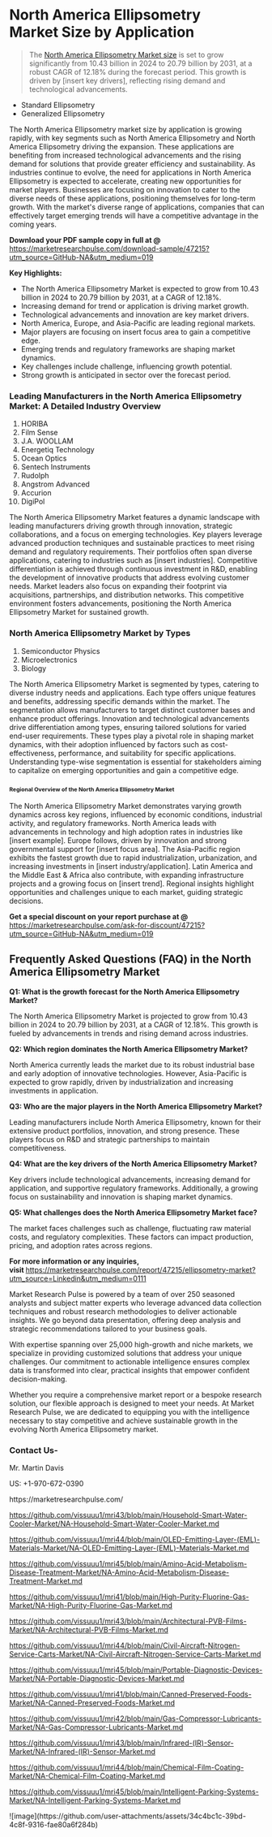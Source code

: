 <h1>North America Ellipsometry Market&nbsp;Size by Application</h1><blockquote><p>The <a href="https://marketresearchpulse.com/download-sample/47215?utm_source=GitHub-NA&amp;utm_medium=019">North America Ellipsometry Market size</a> is set to grow significantly from 10.43 billion in 2024 to 20.79 billion by 2031, at a robust CAGR of 12.18% during the forecast period. This growth is driven by [insert key drivers], reflecting rising demand and technological advancements.</p></blockquote><ul><li>Standard Ellipsometry<li> Generalized Ellipsometry</li></ul><p>The North America Ellipsometry market size by application is growing rapidly, with key segments such as North America Ellipsometry and North America Ellipsometry driving the expansion. These applications are benefiting from increased technological advancements and the rising demand for solutions that provide greater efficiency and sustainability. As industries continue to evolve, the need for applications in North America Ellipsometry is expected to accelerate, creating new opportunities for market players. Businesses are focusing on innovation to cater to the diverse needs of these applications, positioning themselves for long-term growth. With the market's diverse range of applications, companies that can effectively target emerging trends will have a competitive advantage in the coming years.</p><p><strong>Download your PDF sample copy in full at @ </strong><a href="https://marketresearchpulse.com/download-sample/47215?utm_source=GitHub-NA&amp;utm_medium=019">https://marketresearchpulse.com/download-sample/47215?utm_source=GitHub-NA&amp;utm_medium=019</a></p><p><strong>Key Highlights: </strong></p><ul><li>The North America Ellipsometry Market is expected to grow from 10.43 billion in 2024 to 20.79 billion by 2031, at a CAGR of 12.18%.</li><li>Increasing demand for trend or application is driving market growth.</li><li>Technological advancements and innovation are key market drivers.</li><li>North America, Europe, and Asia-Pacific are leading regional markets.</li><li>Major players are focusing on insert focus area to gain a competitive edge.</li><li>Emerging trends and regulatory frameworks are shaping market dynamics.</li><li>Key challenges include challenge, influencing growth potential.</li><li>Strong growth is anticipated in sector over the forecast period.</li></ul><h3>Leading Manufacturers in the North America Ellipsometry Market: A Detailed Industry Overview</h3><ol><li>HORIBA</li><li>Film Sense</li><li>J.A. WOOLLAM</li><li>Energetiq Technology</li><li>Ocean Optics</li><li>Sentech Instruments</li><li>Rudolph</li><li>Angstrom Advanced</li><li>Accurion</li><li>DigiPol</li></ol><div class="flex max-w-full flex-col flex-grow"><div class="min-h-8 text-message flex w-full flex-col items-end gap-2 whitespace-normal break-words [.text-message+&amp;]:mt-5" dir="auto" data-message-author-role="assistant" data-message-id="fd8432e4-4910-450d-b182-61b7bfb0a01f" data-message-model-slug="gpt-4o"><div class="flex w-full flex-col gap-1 empty:hidden first:pt-[3px]"><div class="markdown prose w-full break-words dark:prose-invert light"><p>The North America Ellipsometry Market features a dynamic landscape with leading manufacturers driving growth through innovation, strategic collaborations, and a focus on emerging technologies. Key players leverage advanced production techniques and sustainable practices to meet rising demand and regulatory requirements. Their portfolios often span diverse applications, catering to industries such as [insert industries]. Competitive differentiation is achieved through continuous investment in R&amp;D, enabling the development of innovative products that address evolving customer needs. Market leaders also focus on expanding their footprint via acquisitions, partnerships, and distribution networks. This competitive environment fosters advancements, positioning the North America Ellipsometry Market for sustained growth.</p></div></div></div></div><h3>North America Ellipsometry Market by Types</h3><ol><li>Semiconductor Physics<li> Microelectronics<li> Biology</li></ol><div class="flex max-w-full flex-col flex-grow"><div class="min-h-8 text-message flex w-full flex-col items-end gap-2 whitespace-normal break-words [.text-message+&amp;]:mt-5" dir="auto" data-message-author-role="assistant" data-message-id="084470be-0bb7-4664-bddf-5156b4f41249" data-message-model-slug="gpt-4o-mini"><div class="flex w-full flex-col gap-1 empty:hidden first:pt-[3px]"><div class="markdown prose w-full break-words dark:prose-invert light"><p>The North America Ellipsometry Market is segmented by types, catering to diverse industry needs and applications. Each type offers unique features and benefits, addressing specific demands within the market. The segmentation allows manufacturers to target distinct customer bases and enhance product offerings. Innovation and technological advancements drive differentiation among types, ensuring tailored solutions for varied end-user requirements. These types play a pivotal role in shaping market dynamics, with their adoption influenced by factors such as cost-effectiveness, performance, and suitability for specific applications. Understanding type-wise segmentation is essential for stakeholders aiming to capitalize on emerging opportunities and gain a competitive edge.</p></div></div></div></div><h3><span style="font-size: 11px;">Regional Overview of the North America Ellipsometry Market</span></h3><div class="flex max-w-full flex-col flex-grow"><div class="min-h-8 text-message flex w-full flex-col items-end gap-2 whitespace-normal break-words [.text-message+&amp;]:mt-5" dir="auto" data-message-author-role="assistant" data-message-id="e9038762-ce64-4e30-91c9-9bd413514231" data-message-model-slug="gpt-4o-mini"><div class="flex w-full flex-col gap-1 empty:hidden first:pt-[3px]"><div class="markdown prose w-full break-words dark:prose-invert light"><p>The North America Ellipsometry Market demonstrates varying growth dynamics across key regions, influenced by economic conditions, industrial activity, and regulatory frameworks. North America leads with advancements in technology and high adoption rates in industries like [insert example]. Europe follows, driven by innovation and strong governmental support for [insert focus area]. The Asia-Pacific region exhibits the fastest growth due to rapid industrialization, urbanization, and increasing investments in [insert industry/application]. Latin America and the Middle East &amp; Africa also contribute, with expanding infrastructure projects and a growing focus on [insert trend]. Regional insights highlight opportunities and challenges unique to each market, guiding strategic decisions.</p></div></div></div></div><p><strong>Get a special discount on your report purchase at @ </strong><a href="https://marketresearchpulse.com/ask-for-discount/47215?utm_source=GitHub-NA&amp;utm_medium=019">https://marketresearchpulse.com/ask-for-discount/47215?utm_source=GitHub-NA&amp;utm_medium=019</a></p><h2>Frequently Asked Questions (FAQ) in the North America Ellipsometry Market</h2><p><strong>Q1: What is the growth forecast for the North America Ellipsometry Market?</strong></p><p>The North America Ellipsometry Market is projected to grow from 10.43 billion in 2024 to 20.79 billion by 2031, at a CAGR of 12.18%. This growth is fueled by advancements in trends and rising demand across industries.</p><p><strong>Q2: Which region dominates the North America Ellipsometry Market?</strong></p><p>North America currently leads the market due to its robust industrial base and early adoption of innovative technologies. However, Asia-Pacific is expected to grow rapidly, driven by industrialization and increasing investments in application.</p><p><strong>Q3: Who are the major players in the North America Ellipsometry Market?</strong></p><p>Leading manufacturers include North America Ellipsometry, known for their extensive product portfolios, innovation, and strong presence. These players focus on R&amp;D and strategic partnerships to maintain competitiveness.</p><p><strong>Q4: What are the key drivers of the North America Ellipsometry Market?</strong></p><p>Key drivers include technological advancements, increasing demand for application, and supportive regulatory frameworks. Additionally, a growing focus on sustainability and innovation is shaping market dynamics.</p><p><strong>Q5: What challenges does the North America Ellipsometry Market face?</strong></p><p>The market faces challenges such as challenge, fluctuating raw material costs, and regulatory complexities. These factors can impact production, pricing, and adoption rates across regions.</p><p><strong>For more information or any inquiries, visit&nbsp;</strong><a href="https://marketresearchpulse.com/report/47215/ellipsometry-market?utm_source=Linkedin&utm_medium=0111">https://marketresearchpulse.com/report/47215/ellipsometry-market?utm_source=Linkedin&utm_medium=0111</a></p><p>Market Research Pulse is powered by a team of over 250 seasoned analysts and subject matter experts who leverage advanced data collection techniques and robust research methodologies to deliver actionable insights. We go beyond data presentation, offering deep analysis and strategic recommendations tailored to your business goals.</p><p>With expertise spanning over 25,000 high-growth and niche markets, we specialize in providing customized solutions that address your unique challenges. Our commitment to actionable intelligence ensures complex data is transformed into clear, practical insights that empower confident decision-making.</p><p>Whether you require a comprehensive market report or a bespoke research solution, our flexible approach is designed to meet your needs. At Market Research Pulse, we are dedicated to equipping you with the intelligence necessary to stay competitive and achieve sustainable growth in the evolving North America Ellipsometry market.</p><h3><strong>Contact Us-</strong></h3><p>Mr. Martin Davis</p><p>US: +1-970-672-0390</p><p>https://marketresearchpulse.com/</p><p><a href="https://github.com/vissuuu1/mri43/blob/main/Household-Smart-Water-Cooler-Market/NA-Household-Smart-Water-Cooler-Market.md">https://github.com/vissuuu1/mri43/blob/main/Household-Smart-Water-Cooler-Market/NA-Household-Smart-Water-Cooler-Market.md</a></p><p><a href="https://github.com/vissuuu1/mri44/blob/main/OLED-Emitting-Layer-(EML)-Materials-Market/NA-OLED-Emitting-Layer-(EML)-Materials-Market.md">https://github.com/vissuuu1/mri44/blob/main/OLED-Emitting-Layer-(EML)-Materials-Market/NA-OLED-Emitting-Layer-(EML)-Materials-Market.md</a></p><p><a href="https://github.com/vissuuu1/mri45/blob/main/Amino-Acid-Metabolism-Disease-Treatment-Market/NA-Amino-Acid-Metabolism-Disease-Treatment-Market.md">https://github.com/vissuuu1/mri45/blob/main/Amino-Acid-Metabolism-Disease-Treatment-Market/NA-Amino-Acid-Metabolism-Disease-Treatment-Market.md</a></p><p><a href="https://github.com/vissuuu1/mri41/blob/main/High-Purity-Fluorine-Gas-Market/NA-High-Purity-Fluorine-Gas-Market.md">https://github.com/vissuuu1/mri41/blob/main/High-Purity-Fluorine-Gas-Market/NA-High-Purity-Fluorine-Gas-Market.md</a></p><p><a href="https://github.com/vissuuu1/mri43/blob/main/Architectural-PVB-Films-Market/NA-Architectural-PVB-Films-Market.md">https://github.com/vissuuu1/mri43/blob/main/Architectural-PVB-Films-Market/NA-Architectural-PVB-Films-Market.md</a></p><p><a href="https://github.com/vissuuu1/mri44/blob/main/Civil-Aircraft-Nitrogen-Service-Carts-Market/NA-Civil-Aircraft-Nitrogen-Service-Carts-Market.md">https://github.com/vissuuu1/mri44/blob/main/Civil-Aircraft-Nitrogen-Service-Carts-Market/NA-Civil-Aircraft-Nitrogen-Service-Carts-Market.md</a></p><p><a href="https://github.com/vissuuu1/mri45/blob/main/Portable-Diagnostic-Devices-Market/NA-Portable-Diagnostic-Devices-Market.md">https://github.com/vissuuu1/mri45/blob/main/Portable-Diagnostic-Devices-Market/NA-Portable-Diagnostic-Devices-Market.md</a></p><p><a href="https://github.com/vissuuu1/mri41/blob/main/Canned-Preserved-Foods-Market/NA-Canned-Preserved-Foods-Market.md">https://github.com/vissuuu1/mri41/blob/main/Canned-Preserved-Foods-Market/NA-Canned-Preserved-Foods-Market.md</a></p><p><a href="https://github.com/vissuuu1/mri42/blob/main/Gas-Compressor-Lubricants-Market/NA-Gas-Compressor-Lubricants-Market.md">https://github.com/vissuuu1/mri42/blob/main/Gas-Compressor-Lubricants-Market/NA-Gas-Compressor-Lubricants-Market.md</a></p><p><a href="https://github.com/vissuuu1/mri43/blob/main/Infrared-(IR)-Sensor-Market/NA-Infrared-(IR)-Sensor-Market.md">https://github.com/vissuuu1/mri43/blob/main/Infrared-(IR)-Sensor-Market/NA-Infrared-(IR)-Sensor-Market.md</a></p><p><a href="https://github.com/vissuuu1/mri44/blob/main/Chemical-Film-Coating-Market/NA-Chemical-Film-Coating-Market.md">https://github.com/vissuuu1/mri44/blob/main/Chemical-Film-Coating-Market/NA-Chemical-Film-Coating-Market.md</a></p><p><a href="https://github.com/vissuuu1/mri45/blob/main/Intelligent-Parking-Systems-Market/NA-Intelligent-Parking-Systems-Market.md">https://github.com/vissuuu1/mri45/blob/main/Intelligent-Parking-Systems-Market/NA-Intelligent-Parking-Systems-Market.md</a></p>
![image](https://github.com/user-attachments/assets/34c4bc1c-39bd-4c8f-9316-fae80a6f284b)

